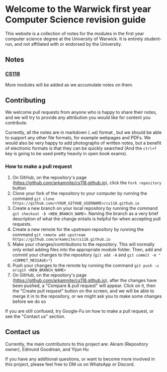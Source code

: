 # Welcome to the Warwick first year Computer Science revision guide

This website is a collection of notes for the modules in the first year computer science degree at the University of Warwick. It is entirely student-run, and not affiliated with or endorsed by the University.

## Notes

### [CS118](cs118/index.md)

More modules will be added as we accumulate notes on them.

## Contributing

We welcome pull requests from anyone who is happy to share their notes, and we will try to provide any attribution you would like for content you contribute.

Currently, all the notes are in markdown (`.md`) format , but we should be able to support any other file formats, for example webpages and PDFs. We would also be very happy to add photographs of written notes, but a benefit of electronic formats is that they can be quickly searched (And the `ctrl+f` key is going to be used pretty heavily in open book exams).

### How to make a pull request

1. On GitHub, on the repository's page (https://github.com/arkamnite/cs118.github.io), click the `Fork repository` button
2. Clone your fork of the repository to your computer by running the command `git clone https://github.com/<YOUR_GITHUB_USERNAME>/cs118.github.io`
3. Create a new branch on your local repository by running the command `git checkout -b <NEW_BRANCH_NAME>`. Naming the branch as a very brief description of what the change entails is helpful for when accepting pull requests.
4. Create a new remote for the upstream repository by running the command `git remote add upstream https://github.com/arkamnite/cs118.github.io`
5. Make your changes/contributions to the repository. This will normally only entail adding files into the appropriate module folder. Then, add and commit your changes to the repository (`git add -A` and `git commit -m "<COMMIT_MESSAGE>"`)
6. Push your changes to the remote by running the command `git push -u origin <NEW_BRANCH_NAME>`
7. On GitHub, on the repository's page (https://github.com/arkamnite/cs118.github.io), after the changes have been pushed, a "Compare & pull request" will appear. Click on it, then the "Create pull request" button on the screen, and we will be able to merge it in to the repository, or we might ask you to make some changes before we do so

If you are still confused, try Google-Fu on how to make a pull request, or see the "Contact us" section.

## Contact us

Currently, the main contributors to this project are: Akram (Repository owner), Edmund Goodman, and Yijun Hu

If you have any additional questions, or want to become more involved in this project, please feel free to DM us on WhatsApp or Discord.

